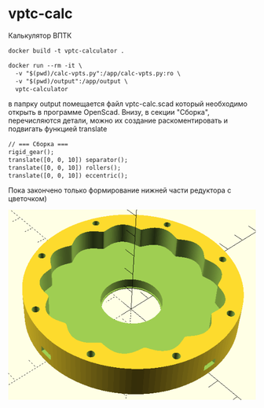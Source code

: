 # vptc-calc
Калькулятор ВПТК

```
docker build -t vptc-calculator .
```

```
docker run --rm -it \
  -v "$(pwd)/calc-vpts.py":/app/calc-vpts.py:ro \
  -v "$(pwd)/output":/app/output \
  vptc-calculator
```

в папрку output помещается файл vptc-calc.scad который необходимо открыть в программе OpenScad.
Внизу, в секции "Сборка", перечисляются детали, можно их создание раскоментировать и подвигать функцией translate

```
// === Сборка ===
rigid_gear();
translate([0, 0, 10]) separator();
translate([0, 0, 10]) rollers();
translate([0, 0, 10]) eccentric();
```
Пока закончено только формирование нижней части редуктора с цветочком)

![alt text](images/vptc_roller_12_8_34_90.png "vptc_roller_12_8_34_90")
